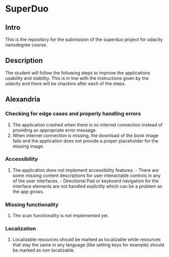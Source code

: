 # SuperDuo
## Intro
This is the repository for the submission of the superduo project for udacity nanodegree course.

## Description
The student will follow the following steps to improve the applications usability and stability. This is in line with the instructions given by the udacity and there will be chackins after each of the steps.

## Alexandria
### Checking for edge cases and properly handling errors
  1. The application crashed when there is no internet connection instead of providing an appropriate error message.
  2. When internet connection is missing, the download of the book image fails and the application does not provide a proper placeholder for the missing image.
  
### Accessibility
  1. The application does not implement accessibility features.
    - There are some missing content descriptions for user interactable controls in any of the user interfaces.
    - Directional Pad or keyboard navigation for the interface elements are not handled explicitly which can be a problem as the app grows.

### Missing functionality
  1. The scan functionality is not implemented yet.

### Localization
  1. Localizable resources should be marked as localizable while resources that stay the same in any language (like setting keys for example) should be marked as non localizable.
  
